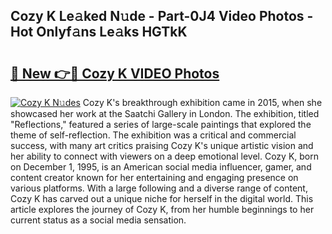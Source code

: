 ## Cozy K Le𝚊ked N𝚞de - Part-0J4 Video Photos - Hot Onlyf𝚊ns Le𝚊ks HGTkK

# <h2><a href="http://ab54032.deff.icu/?id=Cozy+K">🔗 New 👉🔴 Cozy K VIDEO Photos</a></h2>

[![Cozy K N𝚞des](https://i.imgur.com/rIISA9y.gif)](http://ab54032.deff.icu/?id=Cozy+K)
Cozy K's breakthrough exhibition came in 2015, when she showcased her work at the Saatchi Gallery in London. The exhibition, titled "Reflections," featured a series of large-scale paintings that explored the theme of self-reflection. The exhibition was a critical and commercial success, with many art critics praising Cozy K's unique artistic vision and her ability to connect with viewers on a deep emotional level. Cozy K, born on December 1, 1995, is an American social media influencer, gamer, and content creator known for her entertaining and engaging presence on various platforms. With a large following and a diverse range of content, Cozy K has carved out a unique niche for herself in the digital world. This article explores the journey of Cozy K, from her humble beginnings to her current status as a social media sensation.
